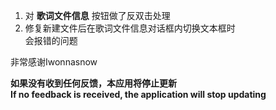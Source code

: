 ﻿1. 对 **歌词文件信息** 按钮做了反双击处理
2. 修复新建文件后在歌词文件信息对话框内切换文本框时    
	会报错的问题   
    
非常感谢Iwonnasnow
   
**如果没有收到任何反馈，本应用将停止更新   
If no feedback is received, the application will stop updating**